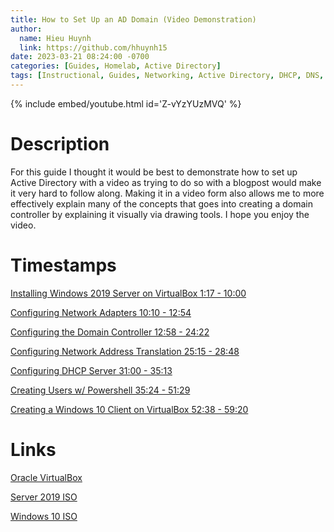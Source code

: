 ```yaml
---
title: How to Set Up an AD Domain (Video Demonstration)
author:
  name: Hieu Huynh
  link: https://github.com/hhuynh15
date: 2023-03-21 08:24:00 -0700
categories: [Guides, Homelab, Active Directory]
tags: [Instructional, Guides, Networking, Active Directory, DHCP, DNS, RAS, NAT, Domain, Powershell, Windows 10, Windows Server]
---
```


{% include embed/youtube.html id='Z-vYzYUzMVQ' %}

# Description

For this guide I thought it would be best to demonstrate how to set up Active Directory with a video as trying to do so with a blogpost would make it very hard to follow along. Making it in a video form also allows me to more effectively explain many of the concepts that goes into creating a domain controller by explaining it visually via drawing tools. I hope you enjoy the video.

# Timestamps

[Installing Windows 2019 Server on VirtualBox 1:17 - 10:00](https://youtu.be/Z-vYzYUzMVQ?t=77)

[Configuring Network Adapters 10:10 - 12:54](https://youtu.be/Z-vYzYUzMVQ?t=610)

[Configuring the Domain Controller 12:58 - 24:22](https://youtu.be/Z-vYzYUzMVQ?t=778)

[Configuring Network Address Translation 25:15 - 28:48](https://youtu.be/Z-vYzYUzMVQ?t=1515)

[Configuring DHCP Server 31:00 - 35:13](https://youtu.be/Z-vYzYUzMVQ?t=1860)

[Creating Users w/ Powershell 35:24 - 51:29](https://youtu.be/Z-vYzYUzMVQ?t=2124)

[Creating a Windows 10 Client on VirtualBox 52:38 - 59:20](https://youtu.be/Z-vYzYUzMVQ?t=3112)

# Links
[Oracle VirtualBox](https://www.virtualbox.org/wiki/Downloads)

[Server 2019 ISO](https://www.microsoft.com/en-us/evalcenter/download-windows-server-2019)

[Windows 10 ISO](https://www.microsoft.com/en-us/software-download/windows10ISO)
